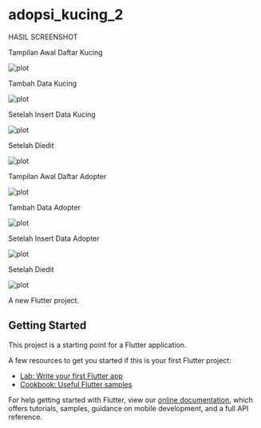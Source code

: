 # adopsi_kucing_2

HASIL SCREENSHOT
<p>Tampilan Awal Daftar Kucing</p>

![plot](./image/sebelumInsert1.jpeg)

<p>Tambah Data Kucing</p>

![plot](./image/insert1.jpeg)

<p>Setelah Insert Data Kucing</p>

![plot](./image/setelahInsert1.jpeg)

<p>Setelah Diedit</p>

![plot](./image/edit1.jpeg)

<p>Tampilan Awal Daftar Adopter</p>

![plot](./image/sebelumInsert.jpeg)

<p>Tambah Data Adopter</p>

![plot](./image/insert2.jpeg)

<p>Setelah Insert Data Adopter</p>

![plot](./image/setelahInsert.jpeg)

<p>Setelah Diedit</p>

![plot](./image/edit2.jpeg)

A new Flutter project.

## Getting Started

This project is a starting point for a Flutter application.

A few resources to get you started if this is your first Flutter project:

- [Lab: Write your first Flutter app](https://flutter.dev/docs/get-started/codelab)
- [Cookbook: Useful Flutter samples](https://flutter.dev/docs/cookbook)

For help getting started with Flutter, view our
[online documentation](https://flutter.dev/docs), which offers tutorials,
samples, guidance on mobile development, and a full API reference.
